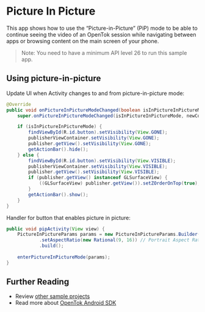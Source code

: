 # Picture In Picture

This app shows how to use the “Picture-in-Picture” (PiP) mode to be able to continue seeing the video of an OpenTok session while navigating between apps or browsing content on the main screen of your phone.

> Note: You need to have a minimum API level 26 to run this sample app.
## Using picture-in-picture

Update UI when Activity changes to and from picture-in-picture mode:

```java
@Override
public void onPictureInPictureModeChanged(boolean isInPictureInPictureMode, Configuration newConfig) {
    super.onPictureInPictureModeChanged(isInPictureInPictureMode, newConfig);

    if (isInPictureInPictureMode) {
        findViewById(R.id.button).setVisibility(View.GONE);
        publisherViewContainer.setVisibility(View.GONE);
        publisher.getView().setVisibility(View.GONE);
        getActionBar().hide();
    } else {
        findViewById(R.id.button).setVisibility(View.VISIBLE);
        publisherViewContainer.setVisibility(View.VISIBLE);
        publisher.getView().setVisibility(View.VISIBLE);
        if (publisher.getView() instanceof GLSurfaceView) {
            ((GLSurfaceView) publisher.getView()).setZOrderOnTop(true);
        }
        getActionBar().show();
    }
}
```

Handler for button that enables picture in picture:

```java
public void pipActivity(View view) {
    PictureInPictureParams params = new PictureInPictureParams.Builder()
            .setAspectRatio(new Rational(9, 16)) // Portrait Aspect Ratio
            .build();
    
    enterPictureInPictureMode(params);
}
```

## Further Reading

* Review [other sample projects](../)
* Read more about [OpenTok Android SDK](https://tokbox.com/developer/sdks/android/)
